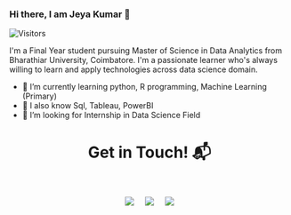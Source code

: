 ### Hi there, I am Jeya Kumar 👋

<p align="left"> 
<img src="https://komarev.com/ghpvc/?username=Jeyakumar-R&color=brightgreen" alt="Visitors" />
 </p>

I'm a Final Year student pursuing Master of Science in Data Analytics from Bharathiar University, Coimbatore. I'm a passionate learner who's always willing to learn and apply technologies across data science domain.  

- 🌱 I’m currently learning python, R programming, Machine Learning (Primary)
- 👯 I also know Sql, Tableau, PowerBI
- 🤔 I’m looking for Internship in Data Science Field

<h1 align="center">Get in Touch! 📬</h1>
<Br>
<p align="center">
<a href="https://www.linkedin.com/in/jeyakumar-r" target="blank"><img align="center" src="https://img.shields.io/badge/JeyaKumar_R-0077B5?style=for-the-badge&logo=linkedin&logoColor=white" /></a> &nbsp;&nbsp;&nbsp;  <a href="mailto:jeyakumar98raj@gmail.com" target="blank"><img align="center" src="https://img.shields.io/badge/jeyakumar98raj@gmail.com-D14836?style=for-the-badge&logo=gmail&logoColor=white" /></a>    &nbsp;&nbsp;&nbsp;       <a href="https://www.github.com/Jeyakumar-R" target="blank"><img align="center" src="https://img.shields.io/badge/JeyaKumar_R-100000?style=for-the-badge&logo=github&logoColor=white" /></a>
</p>
